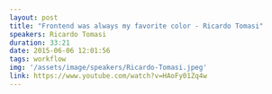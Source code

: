 ```yaml
---
layout: post
title: "Frontend was always my favorite color - Ricardo Tomasi"
speakers: Ricardo Tomasi
duration: 33:21
date: 2015-06-06 12:01:56
tags: workflow
img: '/assets/image/speakers/Ricardo-Tomasi.jpeg'
link: https://www.youtube.com/watch?v=HAoFy01Zq4w
---
```

